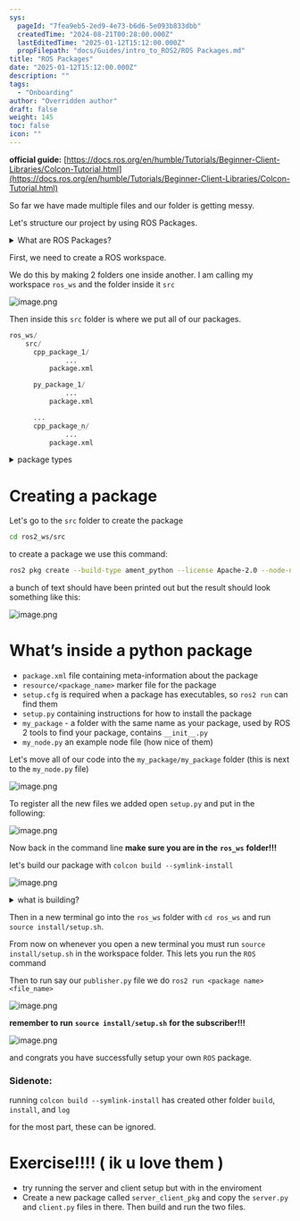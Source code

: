 ```yaml
---
sys:
  pageId: "7fea9eb5-2ed9-4e73-b6d6-5e093b833dbb"
  createdTime: "2024-08-21T00:28:00.000Z"
  lastEditedTime: "2025-01-12T15:12:00.000Z"
  propFilepath: "docs/Guides/intro_to_ROS2/ROS Packages.md"
title: "ROS Packages"
date: "2025-01-12T15:12:00.000Z"
description: ""
tags:
  - "Onboarding"
author: "Overridden author"
draft: false
weight: 145
toc: false
icon: ""
---
```


**official guide:** [https://docs.ros.org/en/humble/Tutorials/Beginner-Client-Libraries/Colcon-Tutorial.html](https://docs.ros.org/en/humble/Tutorials/Beginner-Client-Libraries/Colcon-Tutorial.html)

So far we have made multiple files and our folder is getting messy.

Let's structure our project by using ROS Packages.

<details>

<summary>What are ROS Packages?</summary>

ROS Packages are, as the name implies, packages of code that are highly sharable between ROS developers.

They consist of a folder, `package.xml` file, and source code

```python
      cpp_package_1/
		      ... imagine much code files here ..
          package.xml
```

</details>

First, we need to create a ROS workspace.

We do this by making 2 folders one inside another. I am calling my workspace `ros_ws` and the folder inside it `src`

![image.png](https://prod-files-secure.s3.us-west-2.amazonaws.com/d518164a-d88e-44d1-a4ee-3adb3bd8bce0/70706947-fd18-4537-a67b-e12946812d31/image.png?X-Amz-Algorithm=AWS4-HMAC-SHA256&X-Amz-Content-Sha256=UNSIGNED-PAYLOAD&X-Amz-Credential=ASIAZI2LB466TAQFYPJY%2F20250315%2Fus-west-2%2Fs3%2Faws4_request&X-Amz-Date=20250315T210146Z&X-Amz-Expires=3600&X-Amz-Security-Token=IQoJb3JpZ2luX2VjEMX%2F%2F%2F%2F%2F%2F%2F%2F%2F%2FwEaCXVzLXdlc3QtMiJGMEQCIGZPV%2FhaWsAOhvtq%2Fr8IzY5NdEIGAm8KC8W52IXV%2Bz0UAiBFiJTaLrU%2Bvbr46RK6CTprPuZiC%2F2cq7wYvjEVJke3KSr%2FAwgdEAAaDDYzNzQyMzE4MzgwNSIMYK8Ck7z0oIa7GSFZKtwDWjx2gKS1554Rxm1FipudwNcKnxTogDrB1xUgSGXLLnPshQg%2FzHLyESL%2BqTlxjulAILDl6hiKepYl5AE0TtvzzPjvBsySAy6OAttuQS9A%2BEKK%2Bgtp4FhKAja%2Fn1iTfnr%2FlgDIxhenpRLOCFILwXOUs%2FtBL6eCWegl301Yk6H%2BDw5KbWaj4uuJgHGH3b4lM5AB24m3hkOnrN9PybyYdC39voT11Vf6hSjlWjSTBJlcpIFGRvfbqv4677VdK4NBNh%2F9mssxctHN7HWlRTuhGsSxl%2FQBDVDQQsw561bTbKG0HZnhaOTx799rt%2BUqwl%2B0ttYI5x0tVbqjI7cCMFg%2FIshrwmhzU%2FcZKYr%2BrRG6YY1nAKfjWD9Puq%2BjXBWbtkBou2fzTB9%2BulhUkYPW2AN5%2FEzjAopjiURzcyzBfd8zlD8rdVDJuiIf0hd8%2B6LMp8zsXphRx1G9TtpA9BNudAAzAJ5gJQZynWPKUGAwoF6NnxPe2GM5cnq4v8iUYNwWzcRH2agMSUDqUxYMnP8uUX3mxTTq9kmcA9urVd0oKMae00pVVnPC0F%2F8Up4DpruLiszlZA5Bfj%2BN9oZV679e026nOgUyw9NyrA8HpE%2F6u6fg1Lj%2F2fDrEdmPhD2y1Z6vnV4wpsPXvgY6pgEbd6ZT4V97RoqxmE9SmfZovWWT9KM4HUBxW%2B%2FWC3MdNgjRXNLMHpp5%2Bikfn5AkZA6aGla4AO71aCY5Omw%2BxWBAHHNYgtmWvMLUagpijgmwXjDah1oCb9pk8ATkOSrUxIUgtpYuQQ4UeDGM2CRZ6RK9NvWP1jyHMxJQzsSBKSGa7fb%2FS4hV6kRzsIGBwTf8hP4LqEHYD0tw4XfqOhVPLWXNrLkXW3yT&X-Amz-Signature=5849625bfb30bb90852a8d7e424d811b96106f919a35d8523acb7b9f8c4803e9&X-Amz-SignedHeaders=host&x-id=GetObject)

Then inside this `src` folder is where we put all of our packages.

```python
ros_ws/
    src/
      cpp_package_1/
		      ...
          package.xml

      py_package_1/
		      ...
          package.xml

      ...
      cpp_package_n/
		      ...
          package.xml

```

<details>

<summary>package types</summary>

packages can be either `C++` or python.

the intern file structure is different for each but for this guide we will stick to creating python packages

</details>

# Creating a package

Let's go to the `src` folder to create the package

```bash
cd ros2_ws/src
```

to create a package we use this command:

```bash
ros2 pkg create --build-type ament_python --license Apache-2.0 --node-name my_node my_package
```

a bunch of text should have been printed out but the result should look something like this:

![image.png](https://prod-files-secure.s3.us-west-2.amazonaws.com/d518164a-d88e-44d1-a4ee-3adb3bd8bce0/e6cf1e3f-8512-4a3e-b131-079f800bf3e8/image.png?X-Amz-Algorithm=AWS4-HMAC-SHA256&X-Amz-Content-Sha256=UNSIGNED-PAYLOAD&X-Amz-Credential=ASIAZI2LB466TAQFYPJY%2F20250315%2Fus-west-2%2Fs3%2Faws4_request&X-Amz-Date=20250315T210146Z&X-Amz-Expires=3600&X-Amz-Security-Token=IQoJb3JpZ2luX2VjEMX%2F%2F%2F%2F%2F%2F%2F%2F%2F%2FwEaCXVzLXdlc3QtMiJGMEQCIGZPV%2FhaWsAOhvtq%2Fr8IzY5NdEIGAm8KC8W52IXV%2Bz0UAiBFiJTaLrU%2Bvbr46RK6CTprPuZiC%2F2cq7wYvjEVJke3KSr%2FAwgdEAAaDDYzNzQyMzE4MzgwNSIMYK8Ck7z0oIa7GSFZKtwDWjx2gKS1554Rxm1FipudwNcKnxTogDrB1xUgSGXLLnPshQg%2FzHLyESL%2BqTlxjulAILDl6hiKepYl5AE0TtvzzPjvBsySAy6OAttuQS9A%2BEKK%2Bgtp4FhKAja%2Fn1iTfnr%2FlgDIxhenpRLOCFILwXOUs%2FtBL6eCWegl301Yk6H%2BDw5KbWaj4uuJgHGH3b4lM5AB24m3hkOnrN9PybyYdC39voT11Vf6hSjlWjSTBJlcpIFGRvfbqv4677VdK4NBNh%2F9mssxctHN7HWlRTuhGsSxl%2FQBDVDQQsw561bTbKG0HZnhaOTx799rt%2BUqwl%2B0ttYI5x0tVbqjI7cCMFg%2FIshrwmhzU%2FcZKYr%2BrRG6YY1nAKfjWD9Puq%2BjXBWbtkBou2fzTB9%2BulhUkYPW2AN5%2FEzjAopjiURzcyzBfd8zlD8rdVDJuiIf0hd8%2B6LMp8zsXphRx1G9TtpA9BNudAAzAJ5gJQZynWPKUGAwoF6NnxPe2GM5cnq4v8iUYNwWzcRH2agMSUDqUxYMnP8uUX3mxTTq9kmcA9urVd0oKMae00pVVnPC0F%2F8Up4DpruLiszlZA5Bfj%2BN9oZV679e026nOgUyw9NyrA8HpE%2F6u6fg1Lj%2F2fDrEdmPhD2y1Z6vnV4wpsPXvgY6pgEbd6ZT4V97RoqxmE9SmfZovWWT9KM4HUBxW%2B%2FWC3MdNgjRXNLMHpp5%2Bikfn5AkZA6aGla4AO71aCY5Omw%2BxWBAHHNYgtmWvMLUagpijgmwXjDah1oCb9pk8ATkOSrUxIUgtpYuQQ4UeDGM2CRZ6RK9NvWP1jyHMxJQzsSBKSGa7fb%2FS4hV6kRzsIGBwTf8hP4LqEHYD0tw4XfqOhVPLWXNrLkXW3yT&X-Amz-Signature=96033d492c27af432e7370718d45081357d43ff8830e78f6226046879b2d83b1&X-Amz-SignedHeaders=host&x-id=GetObject)

# What’s inside a python package

- `package.xml` file containing meta-information about the package
- `resource/<package_name>` marker file for the package
- `setup.cfg` is required when a package has executables, so `ros2 run` can find them
- `setup.py` containing instructions for how to install the package
- `my_package` - a folder with the same name as your package, used by ROS 2 tools to find your package, contains `__init__.py`
- `my_node.py` an example node file (how nice of them)

Let's move all of our code into the `my_package/my_package` folder (this is next to the `my_node.py` file)

![image.png](https://prod-files-secure.s3.us-west-2.amazonaws.com/d518164a-d88e-44d1-a4ee-3adb3bd8bce0/9ce58f11-0da9-4d3e-b86d-506a9685d378/image.png?X-Amz-Algorithm=AWS4-HMAC-SHA256&X-Amz-Content-Sha256=UNSIGNED-PAYLOAD&X-Amz-Credential=ASIAZI2LB466TAQFYPJY%2F20250315%2Fus-west-2%2Fs3%2Faws4_request&X-Amz-Date=20250315T210146Z&X-Amz-Expires=3600&X-Amz-Security-Token=IQoJb3JpZ2luX2VjEMX%2F%2F%2F%2F%2F%2F%2F%2F%2F%2FwEaCXVzLXdlc3QtMiJGMEQCIGZPV%2FhaWsAOhvtq%2Fr8IzY5NdEIGAm8KC8W52IXV%2Bz0UAiBFiJTaLrU%2Bvbr46RK6CTprPuZiC%2F2cq7wYvjEVJke3KSr%2FAwgdEAAaDDYzNzQyMzE4MzgwNSIMYK8Ck7z0oIa7GSFZKtwDWjx2gKS1554Rxm1FipudwNcKnxTogDrB1xUgSGXLLnPshQg%2FzHLyESL%2BqTlxjulAILDl6hiKepYl5AE0TtvzzPjvBsySAy6OAttuQS9A%2BEKK%2Bgtp4FhKAja%2Fn1iTfnr%2FlgDIxhenpRLOCFILwXOUs%2FtBL6eCWegl301Yk6H%2BDw5KbWaj4uuJgHGH3b4lM5AB24m3hkOnrN9PybyYdC39voT11Vf6hSjlWjSTBJlcpIFGRvfbqv4677VdK4NBNh%2F9mssxctHN7HWlRTuhGsSxl%2FQBDVDQQsw561bTbKG0HZnhaOTx799rt%2BUqwl%2B0ttYI5x0tVbqjI7cCMFg%2FIshrwmhzU%2FcZKYr%2BrRG6YY1nAKfjWD9Puq%2BjXBWbtkBou2fzTB9%2BulhUkYPW2AN5%2FEzjAopjiURzcyzBfd8zlD8rdVDJuiIf0hd8%2B6LMp8zsXphRx1G9TtpA9BNudAAzAJ5gJQZynWPKUGAwoF6NnxPe2GM5cnq4v8iUYNwWzcRH2agMSUDqUxYMnP8uUX3mxTTq9kmcA9urVd0oKMae00pVVnPC0F%2F8Up4DpruLiszlZA5Bfj%2BN9oZV679e026nOgUyw9NyrA8HpE%2F6u6fg1Lj%2F2fDrEdmPhD2y1Z6vnV4wpsPXvgY6pgEbd6ZT4V97RoqxmE9SmfZovWWT9KM4HUBxW%2B%2FWC3MdNgjRXNLMHpp5%2Bikfn5AkZA6aGla4AO71aCY5Omw%2BxWBAHHNYgtmWvMLUagpijgmwXjDah1oCb9pk8ATkOSrUxIUgtpYuQQ4UeDGM2CRZ6RK9NvWP1jyHMxJQzsSBKSGa7fb%2FS4hV6kRzsIGBwTf8hP4LqEHYD0tw4XfqOhVPLWXNrLkXW3yT&X-Amz-Signature=2089755bc7488e190f3825700215dba852e3a7e5f9c80afb2453dd851aace663&X-Amz-SignedHeaders=host&x-id=GetObject)

To register all the new files we added open `setup.py` and put in the following:

![image.png](https://prod-files-secure.s3.us-west-2.amazonaws.com/d518164a-d88e-44d1-a4ee-3adb3bd8bce0/1cd7c262-4cae-4496-9d75-c178537d24a2/image.png?X-Amz-Algorithm=AWS4-HMAC-SHA256&X-Amz-Content-Sha256=UNSIGNED-PAYLOAD&X-Amz-Credential=ASIAZI2LB466TAQFYPJY%2F20250315%2Fus-west-2%2Fs3%2Faws4_request&X-Amz-Date=20250315T210146Z&X-Amz-Expires=3600&X-Amz-Security-Token=IQoJb3JpZ2luX2VjEMX%2F%2F%2F%2F%2F%2F%2F%2F%2F%2FwEaCXVzLXdlc3QtMiJGMEQCIGZPV%2FhaWsAOhvtq%2Fr8IzY5NdEIGAm8KC8W52IXV%2Bz0UAiBFiJTaLrU%2Bvbr46RK6CTprPuZiC%2F2cq7wYvjEVJke3KSr%2FAwgdEAAaDDYzNzQyMzE4MzgwNSIMYK8Ck7z0oIa7GSFZKtwDWjx2gKS1554Rxm1FipudwNcKnxTogDrB1xUgSGXLLnPshQg%2FzHLyESL%2BqTlxjulAILDl6hiKepYl5AE0TtvzzPjvBsySAy6OAttuQS9A%2BEKK%2Bgtp4FhKAja%2Fn1iTfnr%2FlgDIxhenpRLOCFILwXOUs%2FtBL6eCWegl301Yk6H%2BDw5KbWaj4uuJgHGH3b4lM5AB24m3hkOnrN9PybyYdC39voT11Vf6hSjlWjSTBJlcpIFGRvfbqv4677VdK4NBNh%2F9mssxctHN7HWlRTuhGsSxl%2FQBDVDQQsw561bTbKG0HZnhaOTx799rt%2BUqwl%2B0ttYI5x0tVbqjI7cCMFg%2FIshrwmhzU%2FcZKYr%2BrRG6YY1nAKfjWD9Puq%2BjXBWbtkBou2fzTB9%2BulhUkYPW2AN5%2FEzjAopjiURzcyzBfd8zlD8rdVDJuiIf0hd8%2B6LMp8zsXphRx1G9TtpA9BNudAAzAJ5gJQZynWPKUGAwoF6NnxPe2GM5cnq4v8iUYNwWzcRH2agMSUDqUxYMnP8uUX3mxTTq9kmcA9urVd0oKMae00pVVnPC0F%2F8Up4DpruLiszlZA5Bfj%2BN9oZV679e026nOgUyw9NyrA8HpE%2F6u6fg1Lj%2F2fDrEdmPhD2y1Z6vnV4wpsPXvgY6pgEbd6ZT4V97RoqxmE9SmfZovWWT9KM4HUBxW%2B%2FWC3MdNgjRXNLMHpp5%2Bikfn5AkZA6aGla4AO71aCY5Omw%2BxWBAHHNYgtmWvMLUagpijgmwXjDah1oCb9pk8ATkOSrUxIUgtpYuQQ4UeDGM2CRZ6RK9NvWP1jyHMxJQzsSBKSGa7fb%2FS4hV6kRzsIGBwTf8hP4LqEHYD0tw4XfqOhVPLWXNrLkXW3yT&X-Amz-Signature=dfe957139134b7b89f4bf4d266266aa7d0201ea88d5b50dbfdf8eeb8d67935e0&X-Amz-SignedHeaders=host&x-id=GetObject)

Now back in the command line **make sure you are in the** **`ros_ws`** **folder!!!**

let's build our package with `colcon build --symlink-install`

![image.png](https://prod-files-secure.s3.us-west-2.amazonaws.com/d518164a-d88e-44d1-a4ee-3adb3bd8bce0/2f2a0d27-b173-48fd-b189-5f5c0ce65619/image.png?X-Amz-Algorithm=AWS4-HMAC-SHA256&X-Amz-Content-Sha256=UNSIGNED-PAYLOAD&X-Amz-Credential=ASIAZI2LB466TAQFYPJY%2F20250315%2Fus-west-2%2Fs3%2Faws4_request&X-Amz-Date=20250315T210146Z&X-Amz-Expires=3600&X-Amz-Security-Token=IQoJb3JpZ2luX2VjEMX%2F%2F%2F%2F%2F%2F%2F%2F%2F%2FwEaCXVzLXdlc3QtMiJGMEQCIGZPV%2FhaWsAOhvtq%2Fr8IzY5NdEIGAm8KC8W52IXV%2Bz0UAiBFiJTaLrU%2Bvbr46RK6CTprPuZiC%2F2cq7wYvjEVJke3KSr%2FAwgdEAAaDDYzNzQyMzE4MzgwNSIMYK8Ck7z0oIa7GSFZKtwDWjx2gKS1554Rxm1FipudwNcKnxTogDrB1xUgSGXLLnPshQg%2FzHLyESL%2BqTlxjulAILDl6hiKepYl5AE0TtvzzPjvBsySAy6OAttuQS9A%2BEKK%2Bgtp4FhKAja%2Fn1iTfnr%2FlgDIxhenpRLOCFILwXOUs%2FtBL6eCWegl301Yk6H%2BDw5KbWaj4uuJgHGH3b4lM5AB24m3hkOnrN9PybyYdC39voT11Vf6hSjlWjSTBJlcpIFGRvfbqv4677VdK4NBNh%2F9mssxctHN7HWlRTuhGsSxl%2FQBDVDQQsw561bTbKG0HZnhaOTx799rt%2BUqwl%2B0ttYI5x0tVbqjI7cCMFg%2FIshrwmhzU%2FcZKYr%2BrRG6YY1nAKfjWD9Puq%2BjXBWbtkBou2fzTB9%2BulhUkYPW2AN5%2FEzjAopjiURzcyzBfd8zlD8rdVDJuiIf0hd8%2B6LMp8zsXphRx1G9TtpA9BNudAAzAJ5gJQZynWPKUGAwoF6NnxPe2GM5cnq4v8iUYNwWzcRH2agMSUDqUxYMnP8uUX3mxTTq9kmcA9urVd0oKMae00pVVnPC0F%2F8Up4DpruLiszlZA5Bfj%2BN9oZV679e026nOgUyw9NyrA8HpE%2F6u6fg1Lj%2F2fDrEdmPhD2y1Z6vnV4wpsPXvgY6pgEbd6ZT4V97RoqxmE9SmfZovWWT9KM4HUBxW%2B%2FWC3MdNgjRXNLMHpp5%2Bikfn5AkZA6aGla4AO71aCY5Omw%2BxWBAHHNYgtmWvMLUagpijgmwXjDah1oCb9pk8ATkOSrUxIUgtpYuQQ4UeDGM2CRZ6RK9NvWP1jyHMxJQzsSBKSGa7fb%2FS4hV6kRzsIGBwTf8hP4LqEHYD0tw4XfqOhVPLWXNrLkXW3yT&X-Amz-Signature=230cae6e37b0acd7cdeef468df2023c81e895d6094b3e5fe64041c3a2c9bd712&X-Amz-SignedHeaders=host&x-id=GetObject)

<details>

<summary>what is building?</summary>

if you are a CS major at Rose-Hulman you will learn the answer to this in CSSE132

but TLDR; is it combines all the code files into one program that can be run easily 

</details>

Then in a new terminal go into the `ros_ws` folder with `cd ros_ws` and run `source install/setup.sh`. 

From now on whenever you open a new terminal you must run `source install/setup.sh` in the workspace folder. This lets you run the `ROS` command

Then to run say our `publisher.py` file we do `ros2 run <package name> <file_name>`

![image.png](https://prod-files-secure.s3.us-west-2.amazonaws.com/d518164a-d88e-44d1-a4ee-3adb3bd8bce0/4f4b1219-3a44-4632-aa0a-ce3471699f59/image.png?X-Amz-Algorithm=AWS4-HMAC-SHA256&X-Amz-Content-Sha256=UNSIGNED-PAYLOAD&X-Amz-Credential=ASIAZI2LB466TAQFYPJY%2F20250315%2Fus-west-2%2Fs3%2Faws4_request&X-Amz-Date=20250315T210146Z&X-Amz-Expires=3600&X-Amz-Security-Token=IQoJb3JpZ2luX2VjEMX%2F%2F%2F%2F%2F%2F%2F%2F%2F%2FwEaCXVzLXdlc3QtMiJGMEQCIGZPV%2FhaWsAOhvtq%2Fr8IzY5NdEIGAm8KC8W52IXV%2Bz0UAiBFiJTaLrU%2Bvbr46RK6CTprPuZiC%2F2cq7wYvjEVJke3KSr%2FAwgdEAAaDDYzNzQyMzE4MzgwNSIMYK8Ck7z0oIa7GSFZKtwDWjx2gKS1554Rxm1FipudwNcKnxTogDrB1xUgSGXLLnPshQg%2FzHLyESL%2BqTlxjulAILDl6hiKepYl5AE0TtvzzPjvBsySAy6OAttuQS9A%2BEKK%2Bgtp4FhKAja%2Fn1iTfnr%2FlgDIxhenpRLOCFILwXOUs%2FtBL6eCWegl301Yk6H%2BDw5KbWaj4uuJgHGH3b4lM5AB24m3hkOnrN9PybyYdC39voT11Vf6hSjlWjSTBJlcpIFGRvfbqv4677VdK4NBNh%2F9mssxctHN7HWlRTuhGsSxl%2FQBDVDQQsw561bTbKG0HZnhaOTx799rt%2BUqwl%2B0ttYI5x0tVbqjI7cCMFg%2FIshrwmhzU%2FcZKYr%2BrRG6YY1nAKfjWD9Puq%2BjXBWbtkBou2fzTB9%2BulhUkYPW2AN5%2FEzjAopjiURzcyzBfd8zlD8rdVDJuiIf0hd8%2B6LMp8zsXphRx1G9TtpA9BNudAAzAJ5gJQZynWPKUGAwoF6NnxPe2GM5cnq4v8iUYNwWzcRH2agMSUDqUxYMnP8uUX3mxTTq9kmcA9urVd0oKMae00pVVnPC0F%2F8Up4DpruLiszlZA5Bfj%2BN9oZV679e026nOgUyw9NyrA8HpE%2F6u6fg1Lj%2F2fDrEdmPhD2y1Z6vnV4wpsPXvgY6pgEbd6ZT4V97RoqxmE9SmfZovWWT9KM4HUBxW%2B%2FWC3MdNgjRXNLMHpp5%2Bikfn5AkZA6aGla4AO71aCY5Omw%2BxWBAHHNYgtmWvMLUagpijgmwXjDah1oCb9pk8ATkOSrUxIUgtpYuQQ4UeDGM2CRZ6RK9NvWP1jyHMxJQzsSBKSGa7fb%2FS4hV6kRzsIGBwTf8hP4LqEHYD0tw4XfqOhVPLWXNrLkXW3yT&X-Amz-Signature=8d31de5b36bd592267ad0792983c479a5a4401578c299a24103834b7c233ec7f&X-Amz-SignedHeaders=host&x-id=GetObject)

**remember to run** **`source install/setup.sh`** **for the subscriber!!!**

![image.png](https://prod-files-secure.s3.us-west-2.amazonaws.com/d518164a-d88e-44d1-a4ee-3adb3bd8bce0/02121119-dad4-49ec-8356-c956108b4243/image.png?X-Amz-Algorithm=AWS4-HMAC-SHA256&X-Amz-Content-Sha256=UNSIGNED-PAYLOAD&X-Amz-Credential=ASIAZI2LB466TAQFYPJY%2F20250315%2Fus-west-2%2Fs3%2Faws4_request&X-Amz-Date=20250315T210146Z&X-Amz-Expires=3600&X-Amz-Security-Token=IQoJb3JpZ2luX2VjEMX%2F%2F%2F%2F%2F%2F%2F%2F%2F%2FwEaCXVzLXdlc3QtMiJGMEQCIGZPV%2FhaWsAOhvtq%2Fr8IzY5NdEIGAm8KC8W52IXV%2Bz0UAiBFiJTaLrU%2Bvbr46RK6CTprPuZiC%2F2cq7wYvjEVJke3KSr%2FAwgdEAAaDDYzNzQyMzE4MzgwNSIMYK8Ck7z0oIa7GSFZKtwDWjx2gKS1554Rxm1FipudwNcKnxTogDrB1xUgSGXLLnPshQg%2FzHLyESL%2BqTlxjulAILDl6hiKepYl5AE0TtvzzPjvBsySAy6OAttuQS9A%2BEKK%2Bgtp4FhKAja%2Fn1iTfnr%2FlgDIxhenpRLOCFILwXOUs%2FtBL6eCWegl301Yk6H%2BDw5KbWaj4uuJgHGH3b4lM5AB24m3hkOnrN9PybyYdC39voT11Vf6hSjlWjSTBJlcpIFGRvfbqv4677VdK4NBNh%2F9mssxctHN7HWlRTuhGsSxl%2FQBDVDQQsw561bTbKG0HZnhaOTx799rt%2BUqwl%2B0ttYI5x0tVbqjI7cCMFg%2FIshrwmhzU%2FcZKYr%2BrRG6YY1nAKfjWD9Puq%2BjXBWbtkBou2fzTB9%2BulhUkYPW2AN5%2FEzjAopjiURzcyzBfd8zlD8rdVDJuiIf0hd8%2B6LMp8zsXphRx1G9TtpA9BNudAAzAJ5gJQZynWPKUGAwoF6NnxPe2GM5cnq4v8iUYNwWzcRH2agMSUDqUxYMnP8uUX3mxTTq9kmcA9urVd0oKMae00pVVnPC0F%2F8Up4DpruLiszlZA5Bfj%2BN9oZV679e026nOgUyw9NyrA8HpE%2F6u6fg1Lj%2F2fDrEdmPhD2y1Z6vnV4wpsPXvgY6pgEbd6ZT4V97RoqxmE9SmfZovWWT9KM4HUBxW%2B%2FWC3MdNgjRXNLMHpp5%2Bikfn5AkZA6aGla4AO71aCY5Omw%2BxWBAHHNYgtmWvMLUagpijgmwXjDah1oCb9pk8ATkOSrUxIUgtpYuQQ4UeDGM2CRZ6RK9NvWP1jyHMxJQzsSBKSGa7fb%2FS4hV6kRzsIGBwTf8hP4LqEHYD0tw4XfqOhVPLWXNrLkXW3yT&X-Amz-Signature=c0f3457dd3509a86cbb7718c2eb9d81639e216da7a0aef51f28854d2c2998bba&X-Amz-SignedHeaders=host&x-id=GetObject)

and congrats you have successfully setup your own `ROS` package.

### Sidenote:

running `colcon build --symlink-install` has created other folder `build`, `install`, and `log`

for the most part, these can be ignored.

# Exercise!!!! ( ik u love them )

- try running the server and client setup but with in the enviroment
- Create a new package called `server_client_pkg` and copy the `server.py` and `client.py` files in there. Then build and run the two files.
